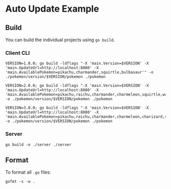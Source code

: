 # Auto Update Example

## Build

You can build the individual projects using `go build`.

### Client CLI

```
VERSION=1.0.0; go build -ldflags "-X 'main.Version=$VERSION' -X 'main.UpdateUrl=http://localhost:8080' -X 'main.AvailablePokemon=pikachu,charmander,squirtle,bulbasaur'" -o ./pokemon/version/$VERSION/pokemon ./pokemon
```

```
VERSION=2.0.0; go build -ldflags "-X 'main.Version=$VERSION' -X 'main.UpdateUrl=http://localhost:8080' -X 'main.AvailablePokemon=pikachu,raichu,charmander,charmeleon,squirtle,wartortle,bulbasaur,ivysaur'" -o ./pokemon/version/$VERSION/pokemon ./pokemon
```

```
VERSION=3.0.0; go build -ldflags "-X 'main.Version=$VERSION' -X 'main.UpdateUrl=http://localhost:8080' -X 'main.AvailablePokemon=pikachu,raichu,charmander,charmeleon,charizard,squirtle,wartortle,blastoise,bulbasaur,ivysaur,venusaur'" -o ./pokemon/version/$VERSION/pokemon ./pokemon
```

### Server

```
go build -o ./server ./server
```

## Format

To format all `.go` files:

```
gofmt -s -w .
```
